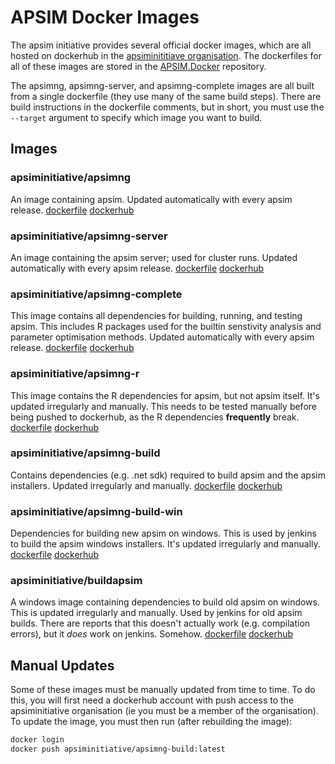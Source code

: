 # APSIM Docker Images

The apsim initiative provides several official docker images, which are all hosted on dockerhub in the [apsiminititiave organisation](https://hub.docker.com/orgs/apsiminitiative). The dockerfiles for all of these images are stored in the [APSIM.Docker](https://github.com/APSIMInitiative/APSIM.Docker) repository.

The apsimng, apsimng-server, and apsimng-complete images are all built from a single dockerfile (they use many of the same build steps). There are build instructions in the dockerfile comments, but in short, you must use the `--target` argument to specify which image you want to build.

## Images

### apsiminitiative/apsimng

An image containing apsim. Updated automatically with every apsim release. [dockerfile](https://github.com/APSIMInitiative/APSIM.Docker/blob/master/NextGen/apsimng/Dockerfile) [dockerhub](https://hub.docker.com/repository/docker/apsiminitiative/apsimng)

### apsiminitiative/apsimng-server

An image containing the apsim server; used for cluster runs. Updated automatically with every apsim release. [dockerfile](https://github.com/APSIMInitiative/APSIM.Docker/blob/master/NextGen/apsimng/Dockerfile) [dockerhub](https://hub.docker.com/repository/docker/apsiminitiative/apsimng-server)

### apsiminitiative/apsimng-complete

This image contains all dependencies for building, running, and testing apsim. This includes R packages used for the builtin senstivity analysis and parameter optimisation methods. Updated automatically with every apsim release. [dockerfile](https://github.com/APSIMInitiative/APSIM.Docker/blob/master/NextGen/apsimng/Dockerfile) [dockerhub](https://hub.docker.com/repository/docker/apsiminitiative/apsimng-complete)

### apsiminitiative/apsimng-r

This image contains the R dependencies for apsim, but not apsim itself. It's updated irregularly and manually. This needs to be tested manually before being pushed to dockerhub, as the R dependencies **frequently** break. [dockerfile](https://github.com/APSIMInitiative/APSIM.Docker/tree/master/NextGen/apsimng-r) [dockerhub](https://hub.docker.com/repository/docker/apsiminitiative/apsimng-r)

### apsiminitiative/apsimng-build

Contains dependencies (e.g. .net sdk) required to build apsim and the apsim installers. Updated irregularly and manually. [dockerfile](https://github.com/APSIMInitiative/APSIM.Docker/blob/master/NextGen/apsimng-build/Dockerfile) [dockerhub](https://hub.docker.com/repository/docker/apsiminitiative/apsimng-build)

### apsiminitiative/apsimng-build-win

Dependencies for building new apsim on windows. This is used by jenkins to build the apsim windows installers. It's updated irregularly and manually. [dockerfile](https://github.com/APSIMInitiative/APSIM.Docker/blob/master/NextGen/apsimng-windows/Dockerfile) [dockerhub](https://hub.docker.com/repository/docker/apsiminitiative/apsimng-build-win)

### apsiminitiative/buildapsim

A windows image containing dependencies to build old apsim on windows. This is updated irregularly and manually. Used by jenkins for old apsim builds. There are reports that this doesn't actually work (e.g. compilation errors), but it *does* work on jenkins. Somehow. [dockerfile](https://github.com/APSIMInitiative/APSIM.Docker/blob/master/OldApsim/dockerfile) [dockerhub](https://hub.docker.com/repository/docker/apsiminitiative/buildapsim)

## Manual Updates

Some of these images must be manually updated from time to time. To do this, you will first need a dockerhub account with push access to the apsiminitiative organisation (ie you must be a member of the organisation). To update the image, you must then run (after rebuilding the image):

```bash
docker login
docker push apsiminitiative/apsimng-build:latest
```
